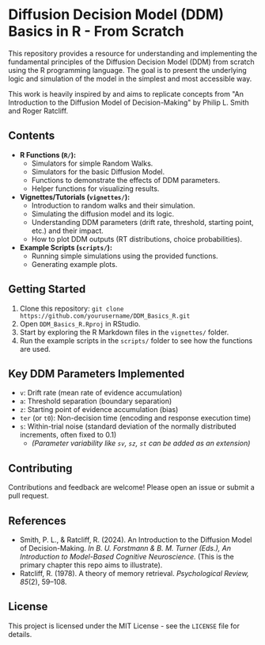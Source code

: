 # Diffusion Decision Model (DDM) Basics in R - From Scratch

This repository provides a resource for understanding and implementing the fundamental principles of the Diffusion Decision Model (DDM) from scratch using the R programming language. The goal is to present the underlying logic and simulation of the model in the simplest and most accessible way.

This work is heavily inspired by and aims to replicate concepts from "An Introduction to the Diffusion Model of Decision-Making" by Philip L. Smith and Roger Ratcliff.

## Contents

*   **R Functions (`R/`):**
    *   Simulators for simple Random Walks.
    *   Simulators for the basic Diffusion Model.
    *   Functions to demonstrate the effects of DDM parameters.
    *   Helper functions for visualizing results.
*   **Vignettes/Tutorials (`vignettes/`):**
    *   Introduction to random walks and their simulation.
    *   Simulating the diffusion model and its logic.
    *   Understanding DDM parameters (drift rate, threshold, starting point, etc.) and their impact.
    *   How to plot DDM outputs (RT distributions, choice probabilities).
*   **Example Scripts (`scripts/`):**
    *   Running simple simulations using the provided functions.
    *   Generating example plots.

## Getting Started

1.  Clone this repository: `git clone https://github.com/yourusername/DDM_Basics_R.git`
2.  Open `DDM_Basics_R.Rproj` in RStudio.
3.  Start by exploring the R Markdown files in the `vignettes/` folder.
4.  Run the example scripts in the `scripts/` folder to see how the functions are used.

## Key DDM Parameters Implemented

*   `v`: Drift rate (mean rate of evidence accumulation)
*   `a`: Threshold separation (boundary separation)
*   `z`: Starting point of evidence accumulation (bias)
*   `ter` (or `t0`): Non-decision time (encoding and response execution time)
*   `s`: Within-trial noise (standard deviation of the normally distributed increments, often fixed to 0.1)
    *   *(Parameter variability like `sv`, `sz`, `st` can be added as an extension)*

## Contributing

Contributions and feedback are welcome! Please open an issue or submit a pull request.

## References

*   Smith, P. L., & Ratcliff, R. (2024). An Introduction to the Diffusion Model of Decision-Making. *In B. U. Forstmann & B. M. Turner (Eds.), An Introduction to Model-Based Cognitive Neuroscience.* (This is the primary chapter this repo aims to illustrate).
*   Ratcliff, R. (1978). A theory of memory retrieval. *Psychological Review, 85*(2), 59–108.

## License

This project is licensed under the MIT License - see the `LICENSE` file for details.